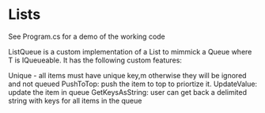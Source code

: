 # Lists

See Program.cs for a demo of the working code

ListQueue is a custom implementation of a List<T> to mimmick a Queue<T> where T is  IQueueable.
It has the following custom features:

Unique - all items must have unique key,m otherwise they will be ignored and not queued
PushToTop: push the item to top to priortize it.
UpdateValue: update the item in queue
GetKeysAsString: user can get back a delimited string with keys for all items in the queue
